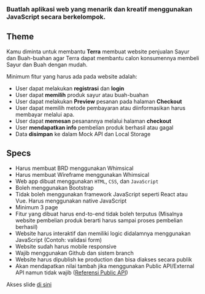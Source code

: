 ### Buatlah aplikasi web yang menarik dan kreatif menggunakan JavaScript secara berkelompok.

## Theme

Kamu diminta untuk membantu **Terra** membuat website penjualan Sayur dan Buah-buahan agar Terra dapat membantu calon konsumennya membeli Sayur dan Buah dengan mudah.

Minimum fitur yang harus ada pada website adalah:

- User dapat melakukan **registrasi** dan **login**
- User dapat **memilih** produk sayur atau buah-buahan
- User dapat melakukan **Preview** pesanan pada halaman **Checkout**
- User dapat memilih metode pembayaran atau diinformasikan harus membayar melalui apa.
- User dapat **memesan** pesanannya melalui halaman **checkout**
- User **mendapatkan info** pembelian produk berhasil atau gagal
- Data **disimpan** ke dalam Mock API dan Local Storage

## Specs

- Harus membuat BRD menggunakan Whimsical
- Harus membuat Wireframe menggunakan Whimsical
- Web app dibuat menggunakan `HTML`, `CSS`, dan `JavaScript`
- Boleh menggunakan Bootstrap
- Tidak boleh menggunakan framework JavaScript seperti React atau Vue. Harus menggunakan native JavaScript
- Minimum 3 page
- Fitur yang dibuat harus end-to-end tidak boleh terputus (Misalnya website pembelian produk berarti harus sampai proses pembelian berhasil)
- Website harus interaktif dan memiliki logic didalamnya menggunakan JavaScript (Contoh: validasi form)
- Website sudah harus mobile responsive
- Wajib menggunakan Github dan sistem branch
- Website harus dipublish ke production dan bisa diakses secara publik
- Akan mendapatkan nilai tambah jika menggunakan Public API/External API namun tidak wajib (<a href="https://github.com/public-apis/public-apis" target=_blank>Referensi Public API</a>)

Akses slide <a href="https://www.canva.com/design/DAEstol8630/uU_sIyBeJUSxbw7awGGjGw/view?utm_content=DAEstol8630&utm_campaign=designshare&utm_medium=link&utm_source=sharebutton" target="_blank">di sini</a>
